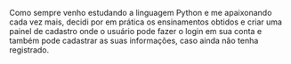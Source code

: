 Como sempre venho estudando a linguagem Python e me apaixonando cada vez mais, decidi por em prática os ensinamentos obtidos e criar uma painel de cadastro onde o usuário pode 
fazer o login em sua conta e também pode cadastrar as suas informações, caso ainda não tenha registrado.
